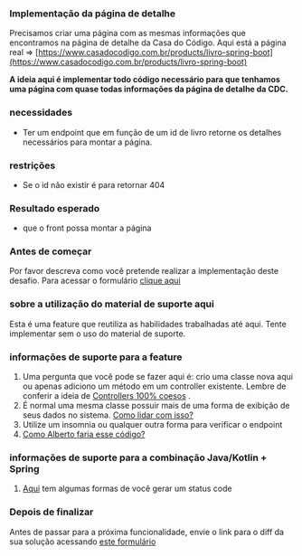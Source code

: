 ### **Implementação da página de detalhe**

Precisamos criar uma página com as mesmas informações que encontramos na página de detalhe da Casa do Código. Aqui está a página real => [https://www.casadocodigo.com.br/products/livro-spring-boot](https://www.casadocodigo.com.br/products/livro-spring-boot)

**A ideia aqui é implementar todo código necessário para que tenhamos uma página com quase todas informações da página de detalhe da CDC.**

### **necessidades**

*   Ter um endpoint que em função de um id de livro retorne os detalhes necessários para montar a página.

### **restrições**

*   Se o id não existir é para retornar 404

### **Resultado esperado**

*   que o front possa montar a página

### **Antes de começar**
Por favor descreva como você pretende realizar a implementação deste desafio. Para acessar o formulário [clique aqui](https://forms.gle/rmxDXAT6MBbYvVRD9)

### **sobre a utilização do material de suporte aqui**

Esta é uma feature que reutiliza as habilidades trabalhadas até aqui. Tente implementar sem o uso do material de suporte. 

### **informações de suporte para a feature**

1. Uma pergunta que você pode se fazer aqui é: crio uma classe nova aqui ou apenas adiciono um método em um controller existente. Lembre de conferir a ideia de [Controllers 100% coesos](https://youtu.be/NNKG2TFctfo) .
2.  É normal uma mesma classe possuir mais de uma forma de exibição de seus dados no sistema. [Como lidar com isso?](https://youtu.be/iyM12hm0Jig)
3.  Utilize um insomnia ou qualquer outra forma para verificar o endpoint
4.  [Como Alberto faria esse código?](https://youtu.be/U9taG94p9uc)

### informações de suporte para a combinação Java/Kotlin + Spring

1.  [Aqui](https://youtu.be/CWe1yokaPf4) tem algumas formas de você gerar um status code

### **Depois de finalizar**
Antes de passar para a próxima funcionalidade, envie o link para o diff da sua solução acessando [este formulário](https://forms.gle/caz88MtyyS3VGzu8A)
